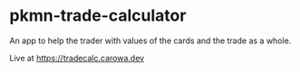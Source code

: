 # pkmn-trade-calculator

An app to help the trader with values of the cards and the trade as a whole.

Live at https://tradecalc.carowa.dev
